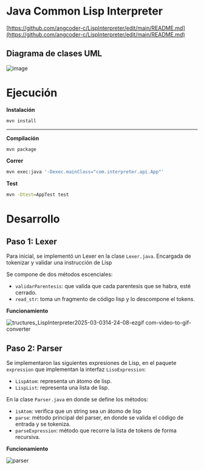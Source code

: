# Java Common Lisp Interpreter 

[https://github.com/angcoder-c/LispInterpreter/edit/main/README.md](https://github.com/angcoder-c/LispInterpreter/edit/main/README.md)

## Diagrama de clases UML

![image](https://github.com/user-attachments/assets/0f2bc8f8-3db2-429d-a44b-a28ea3a65f07)

# Ejecución

**Instalación**

```bash
mvn install
```

---

**Compilación**

```bash
mvn package
```

**Correr**

```bash
mvn exec:java '-Dexec.mainClass="com.interpreter.api.App"'
```

**Test**

```bash
mvn -Dtest=AppTest test
```


# Desarrollo

## Paso 1: Lexer

Para inicial, se implementó un Lexer en la clase `Lexer.java`. Encargada de tokenizar y validar una instrucción de Lisp

Se compone de dos métodos escenciales:

- `validarParentesis`: que valida que cada parentesis que se habra, esté cerrado.
- `read_str`: toma un fragmento de código lisp y lo descompone el tokens.

**Funcionamiento**

![tructures_LispInterpreter2025-03-0314-24-08-ezgif com-video-to-gif-converter](https://github.com/user-attachments/assets/59faf9c6-c879-46d5-aaa0-7891da59311e)

## Paso 2: Parser

Se implementaron las siguientes expresiones de Lisp, en el paquete `expression` que implementan la interfaz `LisoExpression`:
- `LispAtom`: representa un átomo de lisp.
- `LispList`: representa una lista de lisp.

En la clase `Parser.java` en donde se define los métodos:
- `isAtom`: verifica que un string sea un átomo de lisp
- `parse`: método principal del parser, en donde se valida el código de entrada y se tokeniza.
- `parseExpression`: método que recorre la lista de tokens de forma recursiva.

**Funcionamiento**

![parser](https://github.com/user-attachments/assets/fa0b2f8b-f595-4c2f-8026-cc1371bf7e9f)



